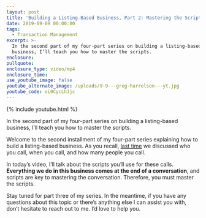 ```yaml
---
layout: post
title: 'Building a Listing-Based Business, Part 2: Mastering the Scripts'
date: 2019-09-09 00:00:00
tags:
  - Transaction Management
excerpt: >-
  In the second part of my four-part series on building a listing-based
  business, I’ll teach you how to master the scripts.
enclosure:
pullquote:
enclosure_type: video/mp4
enclosure_time:
use_youtube_image: false
youtube_alternate_image: /uploads/9-9---greg-harrelson---yt.jpg
youtube_code: oL0CycLhJjc
---
```


{% include youtube.html %}

In the second part of my four-part series on building a listing-based business, I’ll teach you how to master the scripts.

Welcome to the second installment of my four-part series explaining how to build a listing-based business. As you recall, <u><a target="_blank" href="https://agentgrowthstrategies.com/whats-your-path-to-building-a-real-estate-business.html">last time</a></u> we discussed who you call, when you call, and how many people you call.

In today’s video, I’ll talk about the scripts you’ll use for these calls. **Everything we do in this business comes at the end of a conversation**, and scripts are key to mastering the conversation. Therefore, you must master the scripts.&nbsp;

Stay tuned for part three of my series. In the meantime, if you have any questions about this topic or there’s anything else I can assist you with, don’t hesitate to reach out to me. I’d love to help you.